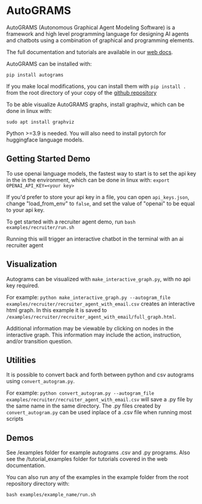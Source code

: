 
# AutoGRAMS


AutoGRAMS (Autonomous Graphical Agent Modeling Software) is a framework and high level programming language for designing AI agents and chatbots using a combination of graphical and programming elements.

The full documentation and tutorials are available in our [web docs](https://github.autograms.io). 

AutoGRAMS can be installed with:

`pip install autograms` 

If you make local modifications, you can install them with `pip install .` from the root directory of your copy of the [github repository](https://github.com/autograms/autograms)

To be able visualize AutoGRAMS graphs, install graphviz, which can be done in linux with:

`sudo apt install graphviz`

Python >=3.9 is needed. You will also need to install pytorch for huggingface language models.


## Getting Started Demo

To use openai language models, the fastest way to start is to set the api key in the in the environment, which can be done in linux with:
`export OPENAI_API_KEY=<your key>` 

If you'd prefer to store your api key in a file, you can open `api_keys.json`, change "load_from_env" to `false`, and set the value of "openai" to be equal to your api key. 


To get started with a recruiter agent demo, run `bash examples/recruiter/run.sh`


Running this will trigger an interactive chatbot in the terminal with an ai recruiter agent



## Visualization
Autograms can be visualized with `make_interactive_graph.py`, with no api key required.

For example:
`python make_interactive_graph.py --autogram_file examples/recruiter/recruiter_agent_with_email.csv`
creates an interactive html graph.
In this example it is saved to `/examples/recruiter/recruiter_agent_with_email/full_graph.html`.

Additional information may be viewable by clicking on nodes in the interactive graph. This information may include the action, instruction, and/or transition question.

## Utilities
It is possible to convert back and forth between python and csv autograms using `convert_autogram.py`.

For example:
`python convert_autogram.py --autogram_file examples/recruiter/recruiter_agent_with_email.csv`
will save a .py file by the same name in the same directory.
The .py files created by `convert_autogram.py` can be used inplace of a .csv file when running most scripts

## Demos
See /examples folder for example autograms .csv and .py programs. Also see the /tutorial_examples folder for tutorials covered in the web documentation.


You can also run any of the examples in the example folder from the root repository directory with: 

`bash examples/example_name/run.sh`



